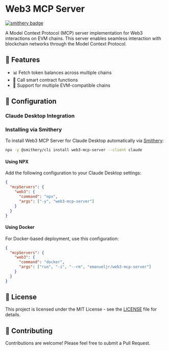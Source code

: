 # Web3 MCP Server

[![smithery badge](https://smithery.ai/badge/web3-mcp-server)](https://smithery.ai/server/web3-mcp-server)

A Model Context Protocol (MCP) server implementation for Web3 interactions on EVM chains. This server enables seamless interaction with blockchain networks through the Model Context Protocol.

## 🚀 Features

- 📊 Fetch token balances across multiple chains
- 📝 Call smart contract functions
- 🔗 Support for multiple EVM-compatible chains

## 🔧 Configuration

### Claude Desktop Integration

### Installing via Smithery

To install Web3 MCP Server for Claude Desktop automatically via [Smithery](https://smithery.ai/server/web3-mcp-server):

```bash
npx -y @smithery/cli install web3-mcp-server --client claude
```

#### Using NPX

Add the following configuration to your Claude Desktop settings:

```json
{
  "mcpServers": {
    "web3": {
      "command": "npx",
      "args": ["-y", "web3-mcp-server"]
    }
  }
}
```

#### Using Docker

For Docker-based deployment, use this configuration:

```json
{
  "mcpServers": {
    "web3": {
      "command": "docker",
      "args": ["run", "-i", "--rm", "emanueljr/web3-mcp-server"]
    }
  }
}
```

## 📝 License

This project is licensed under the MIT License - see the [LICENSE](LICENSE) file for details.

## 👥 Contributing

Contributions are welcome! Please feel free to submit a Pull Request.
